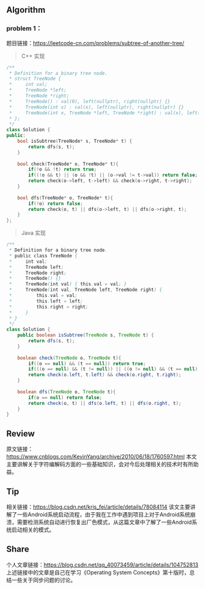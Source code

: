 ## Algorithm

### problem 1：

题目链接：<https://leetcode-cn.com/problems/subtree-of-another-tree/>
> C++ 实现
```c++
/**
 * Definition for a binary tree node.
 * struct TreeNode {
 *     int val;
 *     TreeNode *left;
 *     TreeNode *right;
 *     TreeNode() : val(0), left(nullptr), right(nullptr) {}
 *     TreeNode(int x) : val(x), left(nullptr), right(nullptr) {}
 *     TreeNode(int x, TreeNode *left, TreeNode *right) : val(x), left(left), right(right) {}
 * };
 */
class Solution {
public:
    bool isSubtree(TreeNode* s, TreeNode* t) {
        return dfs(s, t);
    }
    
    bool check(TreeNode* o, TreeNode* t){
        if(!o && !t) return true;
        if((!o && t) || (o && !t) || (o->val != t->val)) return false;
        return check(o->left, t->left) && check(o->right, t->right);
    }
    
    bool dfs(TreeNode* o, TreeNode* t){
        if(!o) return false;
        return check(o, t) || dfs(o->left, t) || dfs(o->right, t);
    }
};
```
> Java 实现
```java
/**
 * Definition for a binary tree node.
 * public class TreeNode {
 *     int val;
 *     TreeNode left;
 *     TreeNode right;
 *     TreeNode() {}
 *     TreeNode(int val) { this.val = val; }
 *     TreeNode(int val, TreeNode left, TreeNode right) {
 *         this.val = val;
 *         this.left = left;
 *         this.right = right;
 *     }
 * }
 */
class Solution {
    public boolean isSubtree(TreeNode s, TreeNode t) {
        return dfs(s, t);
    }
    
    boolean check(TreeNode o, TreeNode t){
        if((o == null) && (t == null)) return true;
        if(((o == null) && (t != null)) || ((o != null) && (t == null)) || (o.val != t.val)) return false;
        return check(o.left, t.left) && check(o.right, t.right);
    }
    
    boolean dfs(TreeNode o, TreeNode t){
        if(o == null) return false;
        return check(o, t) || dfs(o.left, t) || dfs(o.right, t);
    }
}
```

##  Review 
原文链接：<https://www.cnblogs.com/KevinYang/archive/2010/06/18/1760597.html>
本文主要讲解关于字符编解码方面的一些基础知识，会对今后处理相关的技术时有所助益。

##  Tip 
相关链接：<https://blog.csdn.net/kris_fei/article/details/78084114>
该文主要讲解了一些Android系统启动流程，由于我在工作中遇到项目上对于Android系统崩溃，需要检测系统自动进行恢复出厂色模式，从这篇文章中了解了一些Android系统启动相关的模式。

##  Share 
个人文章链接：<https://blog.csdn.net/qq_40073459/article/details/104752813>
上述链接中的文章是自己在学习《Operating System Concepts》第十版时，总结一些关于同步问题的讨论。

